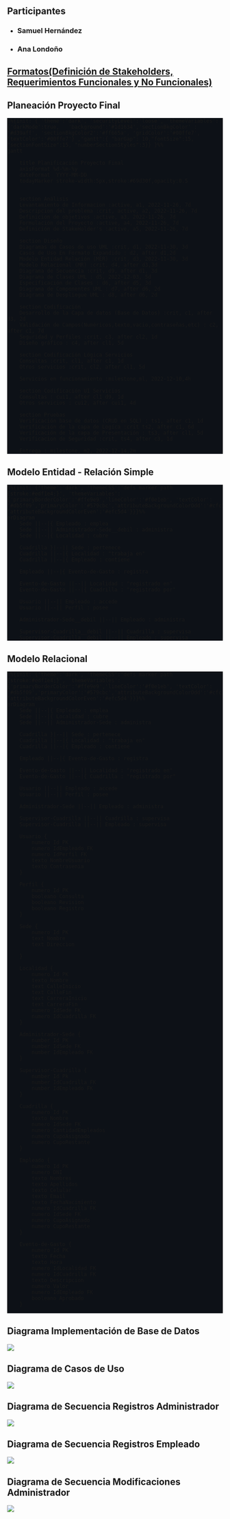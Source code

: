 ## Participantes
- ### Samuel Hernández
- ### Ana Londoño

## [Formatos(Definición de Stakeholders, Requerimientos Funcionales y No Funcionales)](https://docs.google.com/spreadsheets/d/1UWm8Wyd6_T9sMyD8EEZ08AhpKJ9wbOb9we1-EXGffIk/edit?usp=sharing)

## Planeación Proyecto Final

<div style="background:#0D1117">

````mermaid
%%{init: { 'theme':'dark', 'securityLevel':'loose', 'themeVariables':{'darkMode':true,   'background':'#1d1634','sectionBkgColor' : '#d39aff', 'sectionBkgColor2':'#ff665a', 'gridColor':'#00ffe7', 'textColor':'#00ffe7'} ,"gantt":{ "barGap": 10,"fontSize":15, "sectionFontSize":15, "numberSectionStyles":3}} }%%
gantt

    title Planificación Proyecto Final
    axisFormat %d-%m-%y
    dateFormat  YYYY-MM-DD
    todayMarker stroke-width:5px,stroke:#69d30f,opacity:0.5


    section Análisis
    Levantamiento de Informacion :active, a1, 2022-11-26, 7d
    Descripcion del problema :crit, active, a2, 2022-11-26, 7d
    Definicion de objetivos :active, a3, 2022-11-26, 7d
    Formulación del Proyecto :active, a4, 2022-11-26, 7d
    Definición de StakeHolder's :active, a5, 2022-11-26, 7d

    section Diseño
    Diagramas de Casos de uso UML :crit, d1, 2022-11-30, 3d
    Casos de Uso En Formato Expandido : d2, after d1,2d
    Modelo Entidad Relación (MER) :crit, d3, 2022-11-30, 3d
    Modelo Relacional (MR) :crit, d4, after d3,3d
    Diagrama de Secuencia :crit, d9, after d1, 3d
    Diagrama de Clases UML : d5, 2022-12-03, 5d
    Especificación de Clases : d6, after d5, 3d
    Diagrama de Componentes UML : d7, after d6, 2d
    Diagrama de Despliegue UML : d8, after d6, 2d

    section Codificación
    Desarrollo de la Capa de datos (Base de Datos) :crit, c1, after d3, 2d
    Validación de Campos(Numéricos,texto,vacio,contraseñas,etc) : c2, after c1, 7d
    Seguridad y Perfiles :crit, c3, after cl2, 1d
    Diseño gráfico : c4, after cl1, 5d

    section Codificación Lógica Servicios
    Consultas :crit, cl1, after c1, 1d
    Otros servicios :crit, cl2, after cl1, 5d

    Servicios en funcionamiento :milestone,ml, 2022-12-10,4h
    
    section Codificación UI Servicios
    Consultas : cui1, after cl1 d9, 1d
    Otros servicios : cui2, after cui1, 4d

    section Pruebas
    Verificación base de datos (CRUD en SQL) : ts1, after c1, 1d
    Verificación de la capa de Logíca :crit ts2, after c1, 6d
    Verificación de la capa de Presentación : ts3, after cl1, 5d
    Verificacion de Seguridad :crit, ts4, after c3, 1d

    Entrega : milestone, m2, 2022-12-14,2m
````
</div>

## Modelo Entidad - Relación Simple
<div style="background:#0D1117">

````mermaid
%%{init: {'theme':'dark', 'themeCSS':'defs marker path {stroke:#edf1e4;}', 'themeVariables':{'primaryBorderColor':'#ffe9e9','lineColor':'#f0e1eb', 'textColor': '#db5f09','primaryColor':'#579cbc','attributeBackgroundColorOdd':'#cfc1d7','tertiaryColor':'#2d313b', 'attributeBackgroundColorEven':'#efc5d4'}}}%%
erDiagram
    Sede ||--|{ Empleado : emplea
    Sede ||--|| Administrador-Sede__debil : administra
    Sede ||--|{ Localidad : cubre
    
    Cuadrilla }|--|| Sede : pertenece
    Cuadrilla ||--|{ Localidad : "trabaja en"
    Cuadrilla ||--|{ Empleado : contiene
    
    Empleado ||--|{ Evento-de-Gasto : registra  
    
    Evento-de-Gasto ||--|| Localidad : "registrado en"
    Evento-de-Gasto ||--|{ Cuadrilla : "registrado por"
    
    Usuario ||--|| Empleado : accede
    Usuario ||--|| Perfil : posee
    
    Administrador-Sede__debil ||--|| Empleado : administra
    
    Supervisor-Cuadrilla__debil ||--|| Cuadrilla : supervisa
    Supervisor-Cuadrilla__debil ||--|| Empleado : supervisa
````
</div>

## Modelo Relacional
<div style="background:#0D1117">

````mermaid
%%{init: {'theme':'dark', 'themeCSS':'defs marker path {stroke:#edf1e4;}', 'themeVariables':{'primaryBorderColor':'#ffe9e9','lineColor':'#f0e1eb', 'textColor': '#db5f09','primaryColor':'#579cbc','attributeBackgroundColorOdd':'#cfc1d7','tertiaryColor':'#2d313b', 'attributeBackgroundColorEven':'#efc5d4'}}}%%
erDiagram
    Sede ||--|{ Empleado : emplea
    Sede ||--|{ Localidad : cubre
    Sede ||--|| Administrador-Sede : administra
    
    Cuadrilla }|--|| Sede : pertenece
    Cuadrilla ||--|{ Localidad : "trabaja en"
    Cuadrilla ||--|{ Empleado : contiene
    
    Empleado ||--|{ Evento-de-Gasto : registra  
    
    Evento-de-Gasto ||--|| Localidad : "registrado en"
    Evento-de-Gasto ||--|{ Cuadrilla : "registrado por"
    
    Usuario ||--|| Empleado : accede
    Usuario ||--|| Perfil : posee
        
    Administrador-Sede ||--|| Empleado : administra
    
    Supervisor-Cuadrilla ||--|| Cuadrilla : supervisa
    Supervisor-Cuadrilla ||--|| Empleado : supervisa
    
    Usuario {
        numero Id PK
        numero IdEmpleado FK
        numero IdPerfil FK
        texto NombreUsuario
        texto Contrasenia
    }
    
    Perfil {
        numero Id PK
        booleano Consulta
        booleano Revision
        booleano Registro
    }
    
    Sede {
        numero Id PK
        text Nombre
        text Direccion
        
    }
    
    Localidad {
        numero Id PK
        texto Nombre
        text CalleInicio
        text CalleFin
        text CarreraInicio
        text CarreraFin
        numero IdSede FK
        numero IdCuadrilla FK
    }
    
    Administrador-Sede {
        number Id PK
        number IdSede FK
        number IdEmpleado FK
    }
    
    Supervisor-Cuadrilla {
        number Id Pk
        number IdCuadrilla FK
        number IdEmpleado FK
    }
    
    Cuadrilla {
        numero Id PK
        texto Nombre
        numero IdSede FK
        numero CantidadEmpleados
        numero CupoAsignado
        numero CupoRestante
    }
    
    Empleado {
        numero Id PK
        numero DNI
        texto Nombres
        texto Apellidos
        texto Celular
        texto Email
        texto FechaNacimiento
        numero IdCuadrilla FK
        numero IdSede FK
        numero CupoAsignado
        numero CupoRestante
    }
    
    Evento-de-Gasto {
        numero Id PK
        texto Fecha
        texto Hora
        numero IdLocalidad FK
        numero IdCuadrilla FK
        texto Descripcion
        numero Valor
        numero IdEmpleado FK
        booleano Aprobado
    }
    
````
</div>
 
## Diagrama Implementación de Base de Datos
<img src="./diagramas/implementacion_MySQL.png">

## Diagrama de Casos de Uso
<img src="./diagramas/DiagramaCasosDeUso.png">

## Diagrama de Secuencia Registros Administrador
<img src="./diagramas/DiagramaDeSecuencia_Registros_Admin.png">

## Diagrama de Secuencia Registros Empleado
<img src="./diagramas/DiagramaDeSecuencia_Registros_Empleado.png">

## Diagrama de Secuencia Modificaciones Administrador
<img src="./diagramas/DiagramaDeSecuencia_Modificaciones_Admin.png">